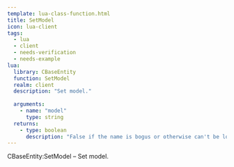 ```yaml
---
template: lua-class-function.html
title: SetModel
icon: lua-client
tags:
  - lua
  - client
  - needs-verification
  - needs-example
lua:
  library: CBaseEntity
  function: SetModel
  realm: client
  description: "Set model."
  
  arguments:
    - name: "model"
      type: string
  returns:
    - type: boolean
      description: "False if the name is bogus or otherwise can't be loaded."
---
```


<div class="lua__search__keywords">
CBaseEntity:SetModel &#x2013; Set model.
</div>
